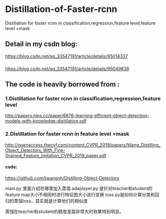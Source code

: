# Distillation-of-Faster-rcnn
Distillation for faster rcnn in classification,regression,feature level,feature level +mask

## Detail in my csdn blog:
https://blog.csdn.net/qq_33547191/article/details/95014337
###
https://blog.csdn.net/qq_33547191/article/details/95049838

## The code is heavily borrowed from :

### 1.Distillation for faster rcnn in classification,regression,feature level
http://papers.nips.cc/paper/6676-learning-efficient-object-detection-models-with-knowledge-distillation.pdf


### 2.Distillation for faster rcnn in feature level +mask

http://openaccess.thecvf.com/content_CVPR_2019/papers/Wang_Distilling_Object_Detectors_With_Fine-Grained_Feature_Imitation_CVPR_2019_paper.pdf

#### code:
 https://github.com/twangnh/Distilling-Object-Detectors
 
 
 main.py 里面介绍在哪里加入蒸馏
 adaplayer.py 是针对teacher和student的feature map大小不相同时进行特征图大小进行变换
 loss.py是如何计算分类和回归的蒸馏loss，其实就是计算他们的相似度
 
 蒸馏在teacher和student的精度差距非常大时效果特别明显。
 
